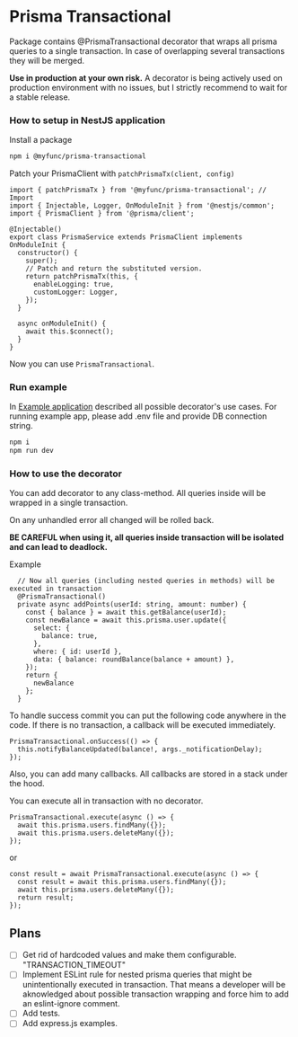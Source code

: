 # Prisma Transactional

Package contains @PrismaTransactional decorator that wraps all prisma queries to a single transaction. In case of overlapping several transactions they will be merged.

**Use in production at your own risk.**
A decorator is being actively used on production environment with no issues, but I strictly recommend to wait for a stable release. 


### How to setup in NestJS application

Install a package
```bash
npm i @myfunc/prisma-transactional
```

Patch your PrismaClient with `patchPrismaTx(client, config)`
```tsx
import { patchPrismaTx } from '@myfunc/prisma-transactional'; // Import
import { Injectable, Logger, OnModuleInit } from '@nestjs/common';
import { PrismaClient } from '@prisma/client';

@Injectable()
export class PrismaService extends PrismaClient implements OnModuleInit {
  constructor() {
    super();
    // Patch and return the substituted version.
    return patchPrismaTx(this, {
      enableLogging: true,
      customLogger: Logger,
    });
  }

  async onModuleInit() {
    await this.$connect();
  }
}
```
Now you can use `PrismaTransactional`.

### Run example
In [Example application](./example/index.ts) described all possible decorator's use cases.
For running example app, please add .env file and provide DB connection string.

```bash
npm i
npm run dev
```

### How to use the decorator

You can add decorator to any class-method. All queries inside will be wrapped in a single transaction.

On any unhandled error all changed will be rolled back.

**BE CAREFUL when using it, all queries inside transaction will be isolated and can lead to deadlock.**

Example

```tsx
  // Now all queries (including nested queries in methods) will be executed in transaction
  @PrismaTransactional() 
  private async addPoints(userId: string, amount: number) {
    const { balance } = await this.getBalance(userId);
    const newBalance = await this.prisma.user.update({
      select: {
        balance: true,
      },
      where: { id: userId },
      data: { balance: roundBalance(balance + amount) },
    });
    return {
      newBalance
    };
  }
```

To handle success commit you can put the following code anywhere in the code. If there is no transaction, a callback will be executed immediately.

```tsx
PrismaTransactional.onSuccess(() => {
  this.notifyBalanceUpdated(balance!, args._notificationDelay);
});
```

Also, you can add many callbacks. All callbacks are stored in a stack under the hood.

You can execute all in transaction with no decorator.

```tsx
PrismaTransactional.execute(async () => {
  await this.prisma.users.findMany({});
  await this.prisma.users.deleteMany({});
});
```
or
```tsx
const result = await PrismaTransactional.execute(async () => {
  const result = await this.prisma.users.findMany({});
  await this.prisma.users.deleteMany({});
  return result;
});
```

## Plans
- [ ] Get rid of hardcoded values and make them configurable. "TRANSACTION_TIMEOUT"
- [ ] Implement ESLint rule for nested prisma queries that might be unintentionally executed in transaction. That means a developer will be aknowledged about possible transaction wrapping and force him to add an eslint-ignore comment.
- [ ] Add tests.
- [ ] Add express.js examples.